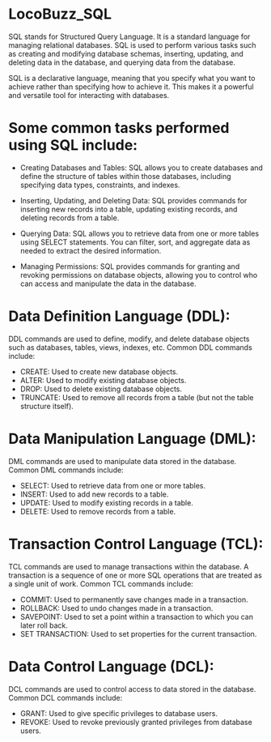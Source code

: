 # LocoBuzz_SQL
SQL stands for Structured Query Language. It is a standard language for managing relational databases. SQL is used to perform various tasks such as creating and modifying database schemas, inserting, updating, and deleting data in the database, and querying data from the database.

SQL is a declarative language, meaning that you specify what you want to achieve rather than specifying how to achieve it. This makes it a powerful and versatile tool for interacting with databases.

# Some common tasks performed using SQL include:

+ Creating Databases and Tables: SQL allows you to create databases and define the structure of tables within those databases, including specifying data types, constraints, and indexes.

+ Inserting, Updating, and Deleting Data: SQL provides commands for inserting new records into a table, updating existing records, and deleting records from a table.

+ Querying Data: SQL allows you to retrieve data from one or more tables using SELECT statements. You can filter, sort, and aggregate data as needed to extract the desired information.

+ Managing Permissions: SQL provides commands for granting and revoking permissions on database objects, allowing you to control who can access and manipulate the data in the database.

# Data Definition Language (DDL):
DDL commands are used to define, modify, and delete database objects such as databases, tables, views, indexes, etc.
Common DDL commands include:
+ CREATE: Used to create new database objects.
+ ALTER: Used to modify existing database objects.
+ DROP: Used to delete existing database objects.
+ TRUNCATE: Used to remove all records from a table (but not the table structure itself).

# Data Manipulation Language (DML):
DML commands are used to manipulate data stored in the database.
Common DML commands include:
+ SELECT: Used to retrieve data from one or more tables.
+ INSERT: Used to add new records to a table.
+ UPDATE: Used to modify existing records in a table.
+ DELETE: Used to remove records from a table.
  
# Transaction Control Language (TCL):
TCL commands are used to manage transactions within the database. A transaction is a sequence of one or more SQL operations that are treated as a single unit of work.
Common TCL commands include:
+ COMMIT: Used to permanently save changes made in a transaction.
+ ROLLBACK: Used to undo changes made in a transaction.
+ SAVEPOINT: Used to set a point within a transaction to which you can later roll back.
+ SET TRANSACTION: Used to set properties for the current transaction.
# Data Control Language (DCL):
DCL commands are used to control access to data stored in the database.
Common DCL commands include:
+ GRANT: Used to give specific privileges to database users.
+ REVOKE: Used to revoke previously granted privileges from database users.
